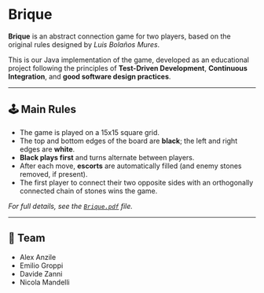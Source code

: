 # Brique
**Brique** is an abstract connection game for two players, 
based on the original rules designed by *Luis Bolaños Mures*.

This is our Java implementation of the game, 
developed as an educational project following the principles of **Test-Driven Development**, 
**Continuous Integration**, and **good software design practices**.

---

## 🕹️ Main Rules

- The game is played on a 15x15 square grid.
- The top and bottom edges of the board are **black**; the left and right edges are **white**.
- **Black plays first** and turns alternate between players.
- After each move, **escorts** are automatically filled (and enemy stones removed, if present).
- The first player to connect their two opposite sides with an orthogonally connected chain of stones wins the game.

*For full details, see the [`Brique.pdf`](./Brique.pdf) file.*


---

## 👥 Team

- Alex Anzile
- Emilio Groppi
- Davide Zanni
- Nicola Mandelli